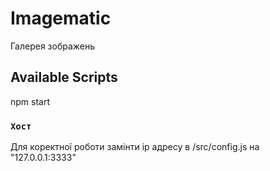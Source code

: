 # Imagematic

Галерея зображень

## Available Scripts

npm start

### `Хост`

Для коректної роботи замінти ip адресу в /src/config.js на "127.0.0.1:3333"